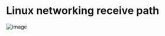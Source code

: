 # Linux networking receive path

![image](https://github.com/user-attachments/assets/c6facec9-320e-48be-988a-1732dd47b94c)
